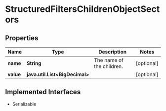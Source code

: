 

# StructuredFiltersChildrenObjectSectors


## Properties

Name | Type | Description | Notes
------------ | ------------- | ------------- | -------------
**name** | **String** | The name of the children. |  [optional]
**value** | **java.util.List&lt;BigDecimal&gt;** |  |  [optional]


## Implemented Interfaces

* Serializable


